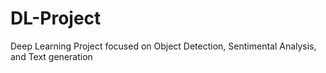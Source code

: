 # DL-Project
Deep Learning Project focused on Object Detection, Sentimental Analysis, and Text generation

